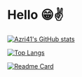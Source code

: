 # Hello 😁✌️

[![Azri41's GitHub stats](https://github-readme-stats.vercel.app/api?username=azri41&theme=codeSTACKr&show_icons=true)]()

[![Top Langs](https://github-readme-stats.vercel.app/api/top-langs/?username=azri41)]()

[![Readme Card](https://github-readme-stats.vercel.app/api/pin/?username=azri41&repo=github-readme-stats)]()